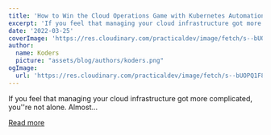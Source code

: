 ```yaml
---
title: 'How to Win the Cloud Operations Game with Kubernetes Automation and Cut Costs in the Process'
excerpt: 'If you feel that managing your cloud infrastructure got more complicated, you''re not alone. Almost...'
date: '2022-03-25'
coverImage: 'https://res.cloudinary.com/practicaldev/image/fetch/s--bUOPQ1F8--/c_imagga_scale,f_auto,fl_progressive,h_420,q_auto,w_1000/https://dev-to-uploads.s3.amazonaws.com/uploads/articles/q4jwkoahih3zz9a89phu.png'
author:
  name: Koders
  picture: "assets/blog/authors/koders.png"
ogImage:
  url: 'https://res.cloudinary.com/practicaldev/image/fetch/s--bUOPQ1F8--/c_imagga_scale,f_auto,fl_progressive,h_420,q_auto,w_1000/https://dev-to-uploads.s3.amazonaws.com/uploads/articles/q4jwkoahih3zz9a89phu.png'
---
```


If you feel that managing your cloud infrastructure got more complicated, you''re not alone. Almost...

[Read more](https://dev.to/castai/how-to-win-the-cloud-operations-game-with-kubernetes-automation-and-cut-costs-in-the-process-37h5)
